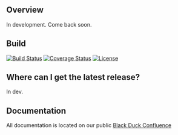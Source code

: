 ## Overview ##
In development.  Come back soon.

## Build ##
[![Build Status](https://travis-ci.org/blackducksoftware/hub-gradle-plugin.svg?branch=master)](https://travis-ci.org/blackducksoftware/hub-packman)
[![Coverage Status](https://coveralls.io/repos/github/blackducksoftware/hub-packman/badge.svg?branch=master)](https://coveralls.io/github/blackducksoftware/hub-packman?branch=master)
[![License](https://img.shields.io/badge/License-Apache%202.0-blue.svg)](https://opensource.org/licenses/Apache-2.0)

## Where can I get the latest release? ##
In dev.

## Documentation 

All documentation is located on our public [Black Duck Confluence](https://blackducksoftware.atlassian.net/wiki/display/INTDOCS/)
